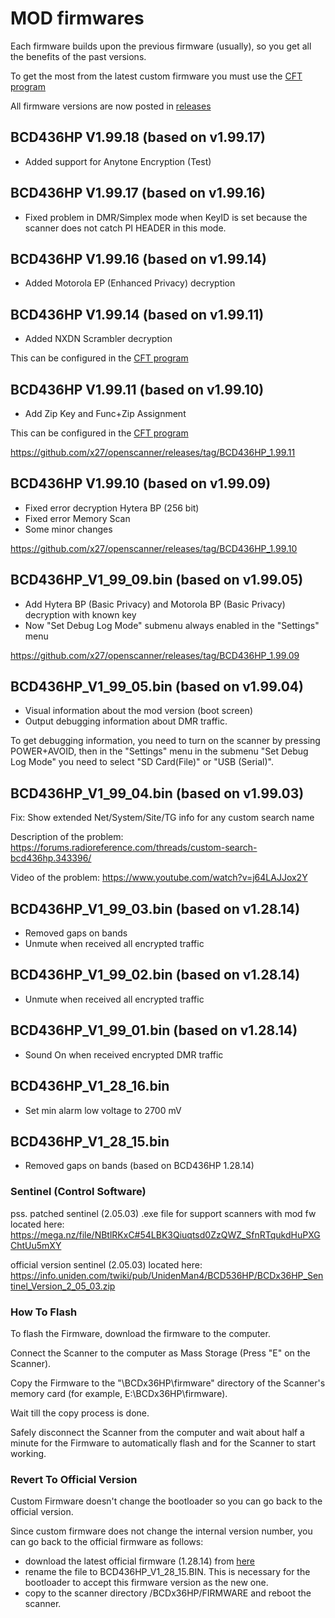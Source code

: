 # MOD firmwares

Each firmware builds upon the previous firmware (usually), so you get all the benefits of the past versions.

To get the most from the latest custom firmware you must use the [CFT program](https://github.com/x27/CFT)

All firmware versions are now posted in [releases](https://github.com/x27/openscanner/releases)

## BCD436HP V1.99.18 (based on v1.99.17)

* Added support for Anytone Encryption (Test)

## BCD436HP V1.99.17 (based on v1.99.16)

* Fixed problem in DMR/Simplex mode when KeyID is set because the scanner does not catch PI HEADER in this mode.

## BCD436HP V1.99.16 (based on v1.99.14)

* Added Motorola EP (Enhanced Privacy) decryption

## BCD436HP V1.99.14 (based on v1.99.11)

* Added NXDN Scrambler decryption

This can be configured in the [CFT program](https://github.com/x27/CFT)

## BCD436HP V1.99.11 (based on v1.99.10)

* Add Zip Key and Func+Zip Assignment

This can be configured in the [CFT program](https://github.com/x27/CFT)

https://github.com/x27/openscanner/releases/tag/BCD436HP_1.99.11

## BCD436HP V1.99.10 (based on v1.99.09)

* Fixed error decryption Hytera BP (256 bit)
* Fixed error Memory Scan
* Some minor changes

https://github.com/x27/openscanner/releases/tag/BCD436HP_1.99.10

## BCD436HP_V1_99_09.bin (based on v1.99.05)

* Add Hytera BP (Basic Privacy) and Motorola BP (Basic Privacy) decryption with known key
* Now "Set Debug Log Mode" submenu always enabled in the "Settings" menu

https://github.com/x27/openscanner/releases/tag/BCD436HP_1.99.09

## BCD436HP_V1_99_05.bin (based on v1.99.04)
* Visual information about the mod version (boot screen)
* Output debugging information about DMR traffic.

To get debugging information, you need to turn on the scanner by pressing POWER+AVOID, 
then in the "Settings" menu in the submenu "Set Debug Log Mode" you need to select 
"SD Card(File)" or "USB (Serial)".

## BCD436HP_V1_99_04.bin (based on v1.99.03)

Fix: Show extended Net/System/Site/TG info for any custom search name

Description of the problem: https://forums.radioreference.com/threads/custom-search-bcd436hp.343396/

Video of the problem: https://www.youtube.com/watch?v=j64LAJJox2Y

## BCD436HP_V1_99_03.bin (based on v1.28.14)

* Removed gaps on bands
* Unmute when received all encrypted traffic

## BCD436HP_V1_99_02.bin (based on v1.28.14)

* Unmute when received all encrypted traffic

## BCD436HP_V1_99_01.bin (based on v1.28.14)

* Sound On when received encrypted DMR traffic

## BCD436HP_V1_28_16.bin

* Set min alarm low voltage to 2700 mV

## BCD436HP_V1_28_15.bin

* Removed gaps on bands (based on BCD436HP 1.28.14)

### Sentinel (Control Software)

pss. patched sentinel (2.05.03) .exe file for support scanners with mod fw located here: https://mega.nz/file/NBtlRKxC#54LBK3Qiuqtsd0ZzQWZ_SfnRTqukdHuPXGChtUu5mXY

official version sentinel (2.05.03) located here: https://info.uniden.com/twiki/pub/UnidenMan4/BCD536HP/BCDx36HP_Sentinel_Version_2_05_03.zip

### How To Flash

To flash the Firmware, download the firmware to the computer.

Connect the Scanner to the computer as Mass Storage (Press "E" on the Scanner).

Copy the Firmware to the "\BCDx36HP\firmware" directory of the Scanner's memory card (for example, E:\BCDx36HP\firmware).

Wait till the copy process is done.

Safely disconnect the Scanner from the computer and wait about half a minute for the Firmware to automatically flash and for the Scanner to start working.

### Revert To Official Version

Custom Firmware doesn't change the bootloader so you can go back to the official version.

Since custom firmware does not change the internal version number, you can go back to the official firmware as follows:
- download the latest official firmware (1.28.14) from [here](https://github.com/x27/openscanner/tree/main/uniden/bcd436hp/fw/official)
- rename the file to BCD436HP_V1_28_15.BIN. This is necessary for the bootloader to accept this firmware version as the new one.
- copy to the scanner directory /BCDx36HP/FIRMWARE and reboot the scanner.


